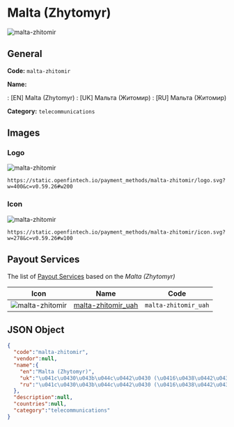 
# Malta (Zhytomyr) 
![malta-zhitomir](https://static.openfintech.io/payment_methods/malta-zhitomir/logo.svg?w=400&c=v0.59.26#w200)  

## General 
**Code:** `malta-zhitomir` 
 
**Name:** 
 
:	[EN] Malta (Zhytomyr) 
:	[UK] Мальта (Житомир) 
:	[RU] Мальта (Житомир) 
 
**Category:** `telecommunications` 
 

## Images 

### Logo 
![malta-zhitomir](https://static.openfintech.io/payment_methods/malta-zhitomir/logo.svg?w=400&c=v0.59.26#w200)  

```
https://static.openfintech.io/payment_methods/malta-zhitomir/logo.svg?w=400&c=v0.59.26#w200
```  

### Icon 
![malta-zhitomir](https://static.openfintech.io/payment_methods/malta-zhitomir/icon.svg?w=278&c=v0.59.26#w100)  

```
https://static.openfintech.io/payment_methods/malta-zhitomir/icon.svg?w=278&c=v0.59.26#w100
```  

## Payout Services 
 
The list of [Payout Services](/payout-services/) based on the _Malta (Zhytomyr)_ 

|Icon|Name|Code| 
|:---:|:---:|:---:| 
|![malta-zhitomir](https://static.openfintech.io/payout_methods/malta-zhitomir/icon.svg?w=278&c=v0.59.26#w40) |[malta-zhitomir_uah](/payout-services/malta-zhitomir_uah/)|`malta-zhitomir_uah`| 
 

## JSON Object 

```json
{
  "code":"malta-zhitomir",
  "vendor":null,
  "name":{
    "en":"Malta (Zhytomyr)",
    "uk":"\u041c\u0430\u043b\u044c\u0442\u0430 (\u0416\u0438\u0442\u043e\u043c\u0438\u0440)",
    "ru":"\u041c\u0430\u043b\u044c\u0442\u0430 (\u0416\u0438\u0442\u043e\u043c\u0438\u0440)"
  },
  "description":null,
  "countries":null,
  "category":"telecommunications"
}
```  
